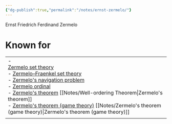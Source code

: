 ```yaml
---
{"dg-publish":true,"permalink":"/notes/ernst-zermelo/"}
---
```



Ernst Friedrich Ferdinand Zermelo

# Known for
|                                                                                                                                                                                                                                                                                                                                                                                                                                                                                                                                                                                                                                                                                                                                                                                                        |
| ------------------------------------------------------------------------------------------------------------------------------------------------------------------------------------------------------------------------------------------------------------------------------------------------------------------------------------------------------------------------------------------------------------------------------------------------------------------------------------------------------------------------------------------------------------------------------------------------------------------------------------------------------------------------------------------------------------------------------------------------------------------------------------------------------ |
| - [  <br>    Zermelo set theory](https://en.wikipedia.org/wiki/Zermelo_set_theory "Zermelo set theory")<br>- [Zermelo–Fraenkel set theory](https://en.wikipedia.org/wiki/Zermelo%E2%80%93Fraenkel_set_theory "Zermelo–Fraenkel set theory")<br>- [Zermelo's navigation problem](https://en.wikipedia.org/wiki/Zermelo%27s_navigation_problem "Zermelo's navigation problem")<br>- [Zermelo ordinal](https://en.wikipedia.org/wiki/Zermelo_ordinal "Zermelo ordinal")<br>- [Zermelo's theorem](https://en.wikipedia.org/wiki/Well-ordering_theorem "Well-ordering theorem") [[Notes/Well-ordering Theorem\|Zermelo's theorem]] <br>- [Zermelo's theorem (game theory)](https://en.wikipedia.org/wiki/Zermelo%27s_theorem_(game_theory) "Zermelo's theorem (game theory)") [[Notes/Zermelo's theorem (game theory)\|Zermelo's theorem (game theory)]] |
|                                                                                                                                                                                                                                                                                                                                                                                                                                                                                                                                                                                                                                                                                                                                                                                                        |

